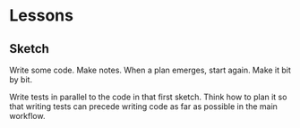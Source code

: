 # Lessons

## Sketch

Write some code. Make notes. When a plan emerges, start again. Make it bit by bit.

Write tests in parallel to the code in that first sketch. Think how to plan it so that writing tests can precede writing code as far as possible in the main workflow.
